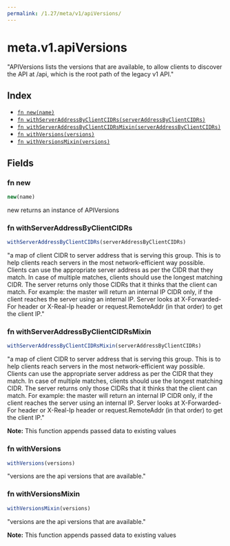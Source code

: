 ```yaml
---
permalink: /1.27/meta/v1/apiVersions/
---
```


# meta.v1.apiVersions

"APIVersions lists the versions that are available, to allow clients to discover the API at /api, which is the root path of the legacy v1 API."

## Index

* [`fn new(name)`](#fn-new)
* [`fn withServerAddressByClientCIDRs(serverAddressByClientCIDRs)`](#fn-withserveraddressbyclientcidrs)
* [`fn withServerAddressByClientCIDRsMixin(serverAddressByClientCIDRs)`](#fn-withserveraddressbyclientcidrsmixin)
* [`fn withVersions(versions)`](#fn-withversions)
* [`fn withVersionsMixin(versions)`](#fn-withversionsmixin)

## Fields

### fn new

```ts
new(name)
```

new returns an instance of APIVersions

### fn withServerAddressByClientCIDRs

```ts
withServerAddressByClientCIDRs(serverAddressByClientCIDRs)
```

"a map of client CIDR to server address that is serving this group. This is to help clients reach servers in the most network-efficient way possible. Clients can use the appropriate server address as per the CIDR that they match. In case of multiple matches, clients should use the longest matching CIDR. The server returns only those CIDRs that it thinks that the client can match. For example: the master will return an internal IP CIDR only, if the client reaches the server using an internal IP. Server looks at X-Forwarded-For header or X-Real-Ip header or request.RemoteAddr (in that order) to get the client IP."

### fn withServerAddressByClientCIDRsMixin

```ts
withServerAddressByClientCIDRsMixin(serverAddressByClientCIDRs)
```

"a map of client CIDR to server address that is serving this group. This is to help clients reach servers in the most network-efficient way possible. Clients can use the appropriate server address as per the CIDR that they match. In case of multiple matches, clients should use the longest matching CIDR. The server returns only those CIDRs that it thinks that the client can match. For example: the master will return an internal IP CIDR only, if the client reaches the server using an internal IP. Server looks at X-Forwarded-For header or X-Real-Ip header or request.RemoteAddr (in that order) to get the client IP."

**Note:** This function appends passed data to existing values

### fn withVersions

```ts
withVersions(versions)
```

"versions are the api versions that are available."

### fn withVersionsMixin

```ts
withVersionsMixin(versions)
```

"versions are the api versions that are available."

**Note:** This function appends passed data to existing values